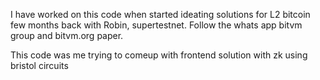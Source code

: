 I have worked on this code when started ideating solutions for L2 bitcoin few months back with Robin, supertestnet. Follow the whats app bitvm group and bitvm.org paper.

This code was me trying to comeup with frontend solution with zk using bristol circuits